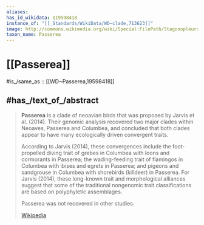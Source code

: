 ```yaml
---
aliases:
has_id_wikidata: Q19598418
instance_of: "[[_Standards/WikiData/WD~clade,713623]]"
image: http://commons.wikimedia.org/wiki/Special:FilePath/Stagonopleura%20bella%20male%20-%20Melaleuca.jpg
taxon_name: Passerea
---
```


# [[Passerea]] 

#is_/same_as :: [[WD~Passerea,19598418]] 

## #has_/text_of_/abstract 

> **Passerea**  is a clade of neoavian birds that was proposed by Jarvis et al. (2014). 
> Their genomic analysis recovered two major clades within Neoaves, Passerea and Columbea, 
> and concluded that both clades appear to have many ecologically driven convergent traits.
>
> According to Jarvis (2014), these convergences include the foot-propelled diving trait of grebes in Columbea with loons and cormorants in Passerea; the wading-feeding trait of flamingos in Columbea with ibises and egrets in Passerea; and pigeons and sandgrouse in Columbea with shorebirds (killdeer) in Passerea. For Jarvis (2014), these long-known trait and morphological alliances suggest that some of the traditional nongenomic trait classifications are based on polyphyletic assemblages.
>
> Passerea was not recovered in other studies.
>
> [Wikipedia](https://en.wikipedia.org/wiki/Passerea) 

